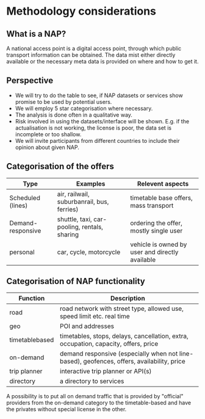 # Methodology considerations

## What is a NAP?
A national access point is a digital access point, through which public transport information can be obtained. The data mist either directly available or the necessary meta data is provided on where and how to get it.

## Perspective
* We will try to do the table to see, if NAP datasets or services show promise to be used by potential users.
* We will employ 5 star categorisation where necessary.
* The analysis is done often in a qualitative way.
* Risk involved in using the datasets/interface will be shown. E.g. if the actualisation is not working, the license is poor, the data set is incomplete or too shallow.
* We will invite participants from different countries to include their opinion about given NAP.

## Categorisation of the offers

|Type|Examples|Relevent aspects|
|--|--|--|
|Scheduled (lines)|air, railwail, suburbanrail, bus, ferries)|timetable base offers, mass transport|
|Demand-responsive|shuttle, taxi, car-pooling, rentals, sharing|ordering the offer, mostly single user|
|personal|car, cycle, motorcycle|vehicle is owned by user and directly available|

## Categorisation of NAP functionality

|Function|Description|
|--|--|
|road|road network with street type, allowed use, speed limit etc. real time|
|geo|POI and addresses|
|timetablebased|timetables, stops, delays, cancellation, extra, occupation, capacity, offers, price|
|on-demand|demand responsive (especially when not line-based), geofences, offers, availability, price||
|trip planner|interactive trip planner or API(s)|
|directory|a directory to services|

A possibility is to put all on demand traffic that is provided by "official" providers from the on-demand category to the timetable-based and have the privates without special license in the other.
